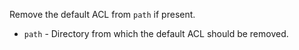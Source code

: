 Remove the default ACL from `path` if present.

* `path` - Directory from which the default ACL should be removed.

